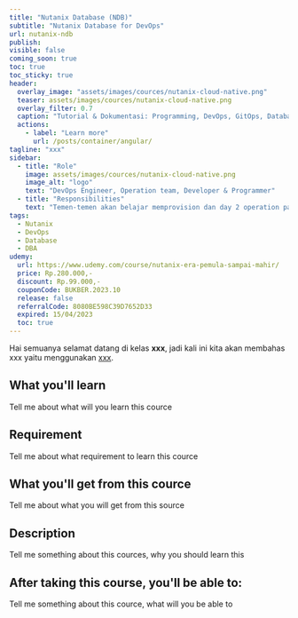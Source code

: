 ```yaml
---
title: "Nutanix Database (NDB)"
subtitle: "Nutanix Database for DevOps"
url: nutanix-ndb
publish: 
visible: false
coming_soon: true
toc: true
toc_sticky: true
header:
  overlay_image: "assets/images/cources/nutanix-cloud-native.png"
  teaser: assets/images/cources/nutanix-cloud-native.png
  overlay_filter: 0.7
  caption: "Tutorial & Dokumentasi: Programming, DevOps, GitOps, Database, & Servers"
  actions:
    - label: "Learn more"
      url: /posts/container/angular/
tagline: "xxx"
sidebar:
  - title: "Role"
    image: assets/images/cources/nutanix-cloud-native.png
    image_alt: "logo"
    text: "DevOps Engineer, Operation team, Developer & Programmer"
  - title: "Responsibilities"
    text: "Temen-temen akan belajar memprovision dan day 2 operation pada Database dengan menggunakan Nutanix Database formally (ERA)"
tags:
  - Nutanix
  - DevOps
  - Database
  - DBA
udemy: 
  url: https://www.udemy.com/course/nutanix-era-pemula-sampai-mahir/
  price: Rp.280.000,-
  discount: Rp.99.000,-
  couponCode: BUKBER.2023.10
  release: false
  referralCode: 8080BE598C39D7652D33
  expired: 15/04/2023
  toc: true
---
```


Hai semuanya selamat datang di kelas **xxx**, jadi kali ini kita akan membahas xxx yaitu menggunakan [xxx](link). 

<!--more-->

## What you'll learn

Tell me about what will you learn this cource

## Requirement

Tell me about what requirement to learn this cource

## What you'll get from this cource

Tell me about what you will get from this source

## Description

Tell me something about this cources, why you should learn this

## After taking this course, you'll be able to:

Tell me something about this cource, what will you be able to